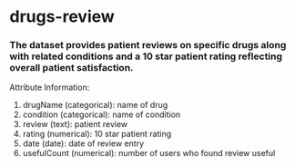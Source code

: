 # drugs-review

### The dataset provides patient reviews on specific drugs along with related conditions and a 10 star patient rating reflecting overall patient satisfaction.

Attribute Information:

1. drugName (categorical): name of drug
2. condition (categorical): name of condition
3. review (text): patient review
4. rating (numerical): 10 star patient rating
5. date (date): date of review entry
6. usefulCount (numerical): number of users who found review useful
